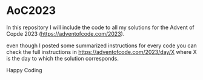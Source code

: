 # AoC2023

In this repository I will include the code to all my solutions for the Advent of Copde 2023 (https://adventofcode.com/2023).

even though I posted some summarized instructions for every code you can check the full instructions in https://adventofcode.com/2023/day/X where X is the day to which the solution corresponds.

Happy Coding
